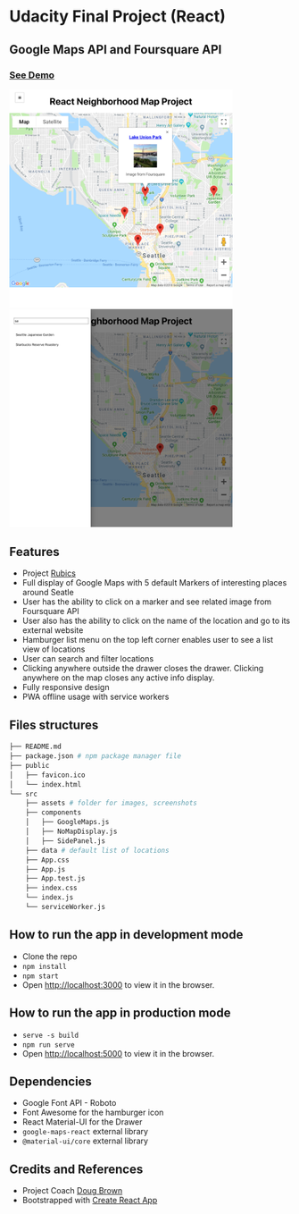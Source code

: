 # Udacity Final Project (React)
## Google Maps API and Foursquare API

### [See Demo](https://react-google-maps.netlify.com/)

<img src="/src/assets/screenshot.png" width="400px">
<img src="/src/assets/screenshot2.png" width="400px">

## Features
* Project [Rubics](https://review.udacity.com/#!/rubrics/1351/view)
* Full display of Google Maps with 5 default Markers of interesting places around Seatle
* User has the ability to click on a marker and see related image from Foursquare API
* User also has the ability to click on the name of the location and go to its external website
* Hamburger list menu on the top left corner enables user to see a list view of locations
* User can search and filter locations
* Clicking anywhere outside the drawer closes the drawer. Clicking anywhere on the map closes any active info display.
* Fully responsive design
* PWA offline usage with service workers

## Files structures
```bash
├── README.md
├── package.json # npm package manager file
├── public
│   ├── favicon.ico
│   └── index.html
└── src
    ├── assets # folder for images, screenshots
    ├── components
    │   ├── GoogleMaps.js
    │   ├── NoMapDisplay.js
    │   ├── SidePanel.js
    ├── data # default list of locations
    ├── App.css
    ├── App.js
    ├── App.test.js
    ├── index.css
    └── index.js
    └── serviceWorker.js
```

## How to run the app in development mode
* Clone the repo
* `npm install`
* `npm start`
* Open [http://localhost:3000](http://localhost:3000) to view it in the browser.

## How to run the app in production mode
* `serve -s build`
* `npm run serve`
* Open [http://localhost:5000](http://localhost:3000) to view it in the browser.

## Dependencies
* Google Font API - Roboto
* Font Awesome for the hamburger icon
* React Material-UI for the Drawer
* `google-maps-react` external library
* `@material-ui/core` external library

## Credits and References
* Project Coach [Doug Brown](https://github.com/thefinitemonkey/fend-maps-walkthrough)
* Bootstrapped with [Create React App](https://github.com/facebook/create-react-app)

